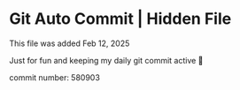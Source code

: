# Git Auto Commit | Hidden File

This file was added Feb 12, 2025

Just for fun and keeping my daily git commit active 🤪

commit number: 580903

